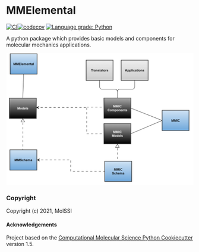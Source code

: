 MMElemental
==============================
[//]: # (Badges)
[![CI](https://github.com/MolSSI/MMElemental/actions/workflows/test.yaml/badge.svg)](https://github.com/MolSSI/MMElemental/actions/workflows/test.yaml)[![codecov](https://codecov.io/gh/MolSSI/MMElemental/branch/master/graph/badge.svg)](https://codecov.io/gh/MolSSI/MMElemental/branch/master)
[![Language grade: Python](https://img.shields.io/lgtm/grade/python/g/MolSSI/MMElemental.svg?logo=lgtm&logoWidth=18)](https://lgtm.com/projects/g/MolSSI/MMElemental/context:python)

A python package which provides basic models and components for molecular mechanics applications.

![image](mmelemental/data/imgs/mmelemental.png)


### Copyright
Copyright (c) 2021, MolSSI

#### Acknowledgements

Project based on the
[Computational Molecular Science Python Cookiecutter](https://github.com/molssi/cookiecutter-cms) version 1.5.
